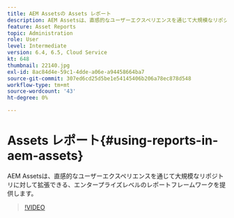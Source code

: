 ```yaml
---
title: AEM Assetsの Assets レポート
description: AEM Assetsは、直感的なユーザーエクスペリエンスを通じて大規模なリポジトリに対して拡張できる、エンタープライズレベルのレポートフレームワークを提供します。
feature: Asset Reports
topic: Administration
role: User
level: Intermediate
version: 6.4, 6.5, Cloud Service
kt: 648
thumbnail: 22140.jpg
exl-id: 8ac84d4e-59c1-4dde-a06e-a94458664ba7
source-git-commit: 307ed6cd25d5be1e54145406b206a78ec878d548
workflow-type: tm+mt
source-wordcount: '43'
ht-degree: 0%

---
```


# Assets レポート{#using-reports-in-aem-assets}

AEM Assetsは、直感的なユーザーエクスペリエンスを通じて大規模なリポジトリに対して拡張できる、エンタープライズレベルのレポートフレームワークを提供します。

>[!VIDEO](https://video.tv.adobe.com/v/22140/?quality=12&learn=on)
